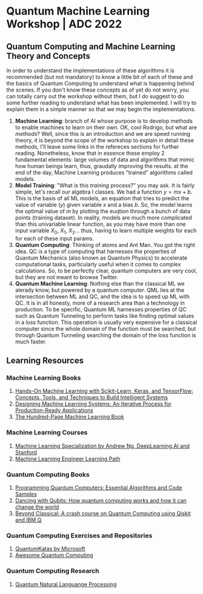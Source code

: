 # Quantum Machine Learning Workshop | ADC 2022

## Quantum Computing and Machine Learning Theory and Concepts

In order to understand the implementations of these algorithms it is recommended (but not mandatory) to know a little bit of each of these and the basics of Quantum Computing to understand what is happening behind the scenes. If you don't know these concepts as of yet do not worry, you can totally carry out the workshop without them, but I do suggest to do some further reading to understand what has been implemented. I will try to explain them in a simple manner so that we may begin the implementations.

1. **Machine Learning**: branch of AI whose purpose is to develop methods to enable machines to learn on their own. OK, cool Rodrigo, but what are *methods*? Well, since this is an introduction and we are speed running theory, it is beyond the scope of the workshop to explain in detail these methods, I'll leave some links in the refereces sections for further reading. Nonetheless, know that in essence these employ 2 fundamental elements: large volumes of data and algorithms that mimic how human beings learn, thus, graudally improving the results. at the end of the day, Machine Learning produces "trained" algorithms called models. 
2. **Model Training**: "What is this *training* process?" you may ask. It is fairly simple, let's recall our algebra I classes. We had a function $y = mx + b$. This is the basis of all ML models, an equation that tries to predict the value of variable $(y)$ given variable $x$ and a bias $b$. So, the model learns the optimal value of $m$ by plotting the euqtion through a bunch of data points (training dataset). In reality, models are much more complicated than this univariable linear function, as you may have more than one input variable $X_{0}$, $X_{1}$, $X_{2}$... thus, having to learn multiple weights for each for each of these input params.
3. **Quantum Computing**: Thinking of atoms and Ant Man. You got the right idea. QC is a type of computing that harnesses the properties of Quantum Mechanics (also known as Quantum Physics) to accelerate computational tasks, particularly useful when it comes to complex calculations. So, to be perfectly clear, quantum computers are very cool, but they are not meant to browse Twitter.
4. **Quantum Machine Learning**: Nothing else than the classical ML we alerady know, but powered by a quantum computer. QML lies at the intersection between ML and QC, and the idea is to speed up ML with QC. It is in all honesty, more of a research area than a technology in production. To be specific, Quantum ML harnesses properties of QC such as Quantum Tunneling to perform tasks like finding optimal values in a loss function. This operation is usually very expensive for a classical computer since the whole domain of the function must be searched, but through Quantum Tunneling searching the domain of the loss function is much faster.

## Learning Resources

### Machine Learning Books
1. [Hands-On Machine Learning with Scikit-Learn, Keras, and TensorFlow: Concepts, Tools, and Techniques to Build Intelligent Systems](https://amzn.to/3y3Wo6V)
2. [Designing Machine Learning Systems: An Iterative Process for Production-Ready Applications](https://amzn.to/3fn6s4p)
3. [The Hundred-Page Machine Learning Book](https://amzn.to/3SoYNBq)

### Machine Learning Courses
1. [Machine Learning Specialization by Andrew Ng, DeepLearning.AI and Stanford](https://www.coursera.org/specializations/machine-learning-introduction)
2. [Machine Learning Engineer Learning Path](https://www.cloudskillsboost.google/paths/17)

### Quantum Computing Books
1. [Programming Quantum Computers: Essential Algorithms and Code Samples](https://amzn.to/3dTULSA)
2. [Dancing with Qubits: How quantum computing works and how it can change the world](https://amzn.to/3CgBPqu)
3. [Beyond Classical: A crash course on Quantum Computing using Qiskit and IBM Q](https://amzn.to/3SJwTj8)

### Quantum Computing Exercises and Repositories
1. [QuantumKatas by Microsoft](https://github.com/microsoft/QuantumKatas)
2. [Awesome Quantum Computing](https://github.com/desireevl/awesome-quantum-computing)

### Quantum Computing Research
1. [Quantum Natural Languange Processing](https://github.com/mgg39/Quantum-Natural-Language-Processing-with-lambeq---Quantinuum)